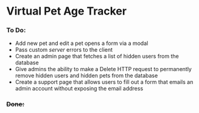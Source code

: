 # Virtual Pet Age Tracker

### To Do:

- Add new pet and edit a pet opens a form via a modal
- Pass custom _server_ errors to the client
- Create an admin page that fetches a list of hidden users from the database
- Give admins the ability to make a Delete HTTP request to permanently remove hidden users and hidden pets from the database
- Create a support page that allows users to fill out a form that emails an admin account without exposing the email address

### ~~Done:~~
